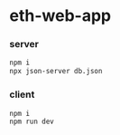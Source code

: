 # eth-web-app

### server
```bash
npm i
npx json-server db.json
```

### client
```bash
npm i
npm run dev
```